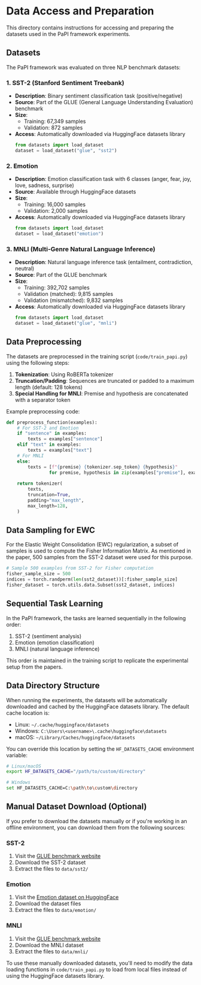 # Data Access and Preparation

This directory contains instructions for accessing and preparing the datasets used in the PaPI framework experiments.

## Datasets

The PaPI framework was evaluated on three NLP benchmark datasets:

### 1. SST-2 (Stanford Sentiment Treebank)

- **Description**: Binary sentiment classification task (positive/negative)
- **Source**: Part of the GLUE (General Language Understanding Evaluation) benchmark
- **Size**: 
  - Training: 67,349 samples
  - Validation: 872 samples
- **Access**: Automatically downloaded via HuggingFace datasets library
  ```python
  from datasets import load_dataset
  dataset = load_dataset("glue", "sst2")
  ```

### 2. Emotion

- **Description**: Emotion classification task with 6 classes (anger, fear, joy, love, sadness, surprise)
- **Source**: Available through HuggingFace datasets
- **Size**:
  - Training: 16,000 samples
  - Validation: 2,000 samples
- **Access**: Automatically downloaded via HuggingFace datasets library
  ```python
  from datasets import load_dataset
  dataset = load_dataset("emotion")
  ```

### 3. MNLI (Multi-Genre Natural Language Inference)

- **Description**: Natural language inference task (entailment, contradiction, neutral)
- **Source**: Part of the GLUE benchmark
- **Size**:
  - Training: 392,702 samples
  - Validation (matched): 9,815 samples
  - Validation (mismatched): 9,832 samples
- **Access**: Automatically downloaded via HuggingFace datasets library
  ```python
  from datasets import load_dataset
  dataset = load_dataset("glue", "mnli")
  ```

## Data Preprocessing

The datasets are preprocessed in the training script (`code/train_papi.py`) using the following steps:

1. **Tokenization**: Using RoBERTa tokenizer
2. **Truncation/Padding**: Sequences are truncated or padded to a maximum length (default: 128 tokens)
3. **Special Handling for MNLI**: Premise and hypothesis are concatenated with a separator token

Example preprocessing code:
```python
def preprocess_function(examples):
    # For SST-2 and Emotion
    if "sentence" in examples:
        texts = examples["sentence"]
    elif "text" in examples:
        texts = examples["text"]
    # For MNLI
    else:
        texts = [f"{premise} {tokenizer.sep_token} {hypothesis}" 
                for premise, hypothesis in zip(examples["premise"], examples["hypothesis"])]
    
    return tokenizer(
        texts,
        truncation=True,
        padding="max_length",
        max_length=128,
    )
```

## Data Sampling for EWC

For the Elastic Weight Consolidation (EWC) regularization, a subset of samples is used to compute the Fisher Information Matrix. As mentioned in the paper, 500 samples from the SST-2 dataset were used for this purpose.

```python
# Sample 500 examples from SST-2 for Fisher computation
fisher_sample_size = 500
indices = torch.randperm(len(sst2_dataset))[:fisher_sample_size]
fisher_dataset = torch.utils.data.Subset(sst2_dataset, indices)
```

## Sequential Task Learning

In the PaPI framework, the tasks are learned sequentially in the following order:
1. SST-2 (sentiment analysis)
2. Emotion (emotion classification)
3. MNLI (natural language inference)

This order is maintained in the training script to replicate the experimental setup from the papers.

## Data Directory Structure

When running the experiments, the datasets will be automatically downloaded and cached by the HuggingFace datasets library. The default cache location is:

- Linux: `~/.cache/huggingface/datasets`
- Windows: `C:\Users\<username>\.cache\huggingface\datasets`
- macOS: `~/Library/Caches/huggingface/datasets`

You can override this location by setting the `HF_DATASETS_CACHE` environment variable:

```bash
# Linux/macOS
export HF_DATASETS_CACHE="/path/to/custom/directory"

# Windows
set HF_DATASETS_CACHE=C:\path\to\custom\directory
```

## Manual Dataset Download (Optional)

If you prefer to download the datasets manually or if you're working in an offline environment, you can download them from the following sources:

### SST-2
1. Visit the [GLUE benchmark website](https://gluebenchmark.com/tasks)
2. Download the SST-2 dataset
3. Extract the files to `data/sst2/`

### Emotion
1. Visit the [Emotion dataset on HuggingFace](https://huggingface.co/datasets/emotion)
2. Download the dataset files
3. Extract the files to `data/emotion/`

### MNLI
1. Visit the [GLUE benchmark website](https://gluebenchmark.com/tasks)
2. Download the MNLI dataset
3. Extract the files to `data/mnli/`

To use these manually downloaded datasets, you'll need to modify the data loading functions in `code/train_papi.py` to load from local files instead of using the HuggingFace datasets library.